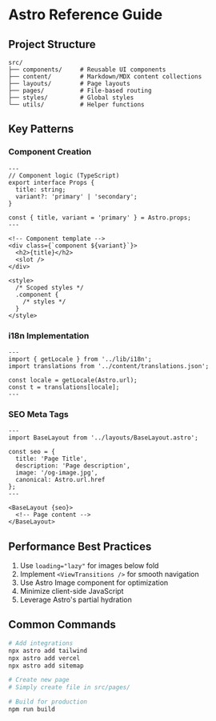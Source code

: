 # Astro Reference Guide

## Project Structure
```
src/
├── components/     # Reusable UI components
├── content/        # Markdown/MDX content collections
├── layouts/        # Page layouts
├── pages/          # File-based routing
├── styles/         # Global styles
└── utils/          # Helper functions
```

## Key Patterns

### Component Creation
```astro
---
// Component logic (TypeScript)
export interface Props {
  title: string;
  variant?: 'primary' | 'secondary';
}

const { title, variant = 'primary' } = Astro.props;
---

<!-- Component template -->
<div class={`component ${variant}`}>
  <h2>{title}</h2>
  <slot />
</div>

<style>
  /* Scoped styles */
  .component {
    /* styles */
  }
</style>
```

### i18n Implementation
```astro
---
import { getLocale } from '../lib/i18n';
import translations from '../content/translations.json';

const locale = getLocale(Astro.url);
const t = translations[locale];
---
```

### SEO Meta Tags
```astro
---
import BaseLayout from '../layouts/BaseLayout.astro';

const seo = {
  title: 'Page Title',
  description: 'Page description',
  image: '/og-image.jpg',
  canonical: Astro.url.href
};
---

<BaseLayout {seo}>
  <!-- Page content -->
</BaseLayout>
```

## Performance Best Practices
1. Use `loading="lazy"` for images below fold
2. Implement `<ViewTransitions />` for smooth navigation
3. Use Astro Image component for optimization
4. Minimize client-side JavaScript
5. Leverage Astro's partial hydration

## Common Commands
```bash
# Add integrations
npx astro add tailwind
npx astro add vercel
npx astro add sitemap

# Create new page
# Simply create file in src/pages/

# Build for production
npm run build
```